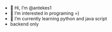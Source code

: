- 👋 Hi, I’m @antekes1
- 👀 I’m interested in programing =)
- 🌱 I’m currently learning python and java script
- backend only

<!---
antekes1/antekes1 is a ✨ special ✨ repository because its `README.md` (this file) appears on your GitHub profile.
You can click the Preview link to take a look at your changes.
--->
